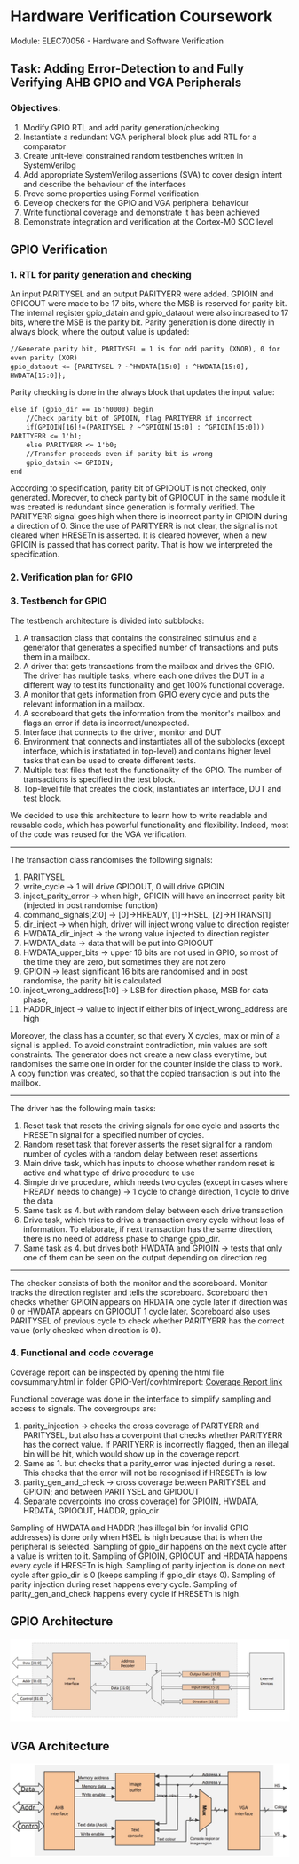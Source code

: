# Hardware Verification Coursework

Module: ELEC70056 - Hardware and Software Verification

## Task: Adding Error-Detection to and Fully Verifying AHB GPIO and VGA Peripherals

### Objectives:
1. Modify GPIO RTL and add parity generation/checking
2. Instantiate a redundant VGA peripheral block plus add RTL for a comparator
3. Create unit-level constrained random testbenches written in SystemVerilog
4. Add appropriate SystemVerilog assertions (SVA) to cover design intent and describe the behaviour of the interfaces
5. Prove some properties using Formal verification
6. Develop checkers for the GPIO and VGA peripheral behaviour
7. Write functional coverage and demonstrate it has been achieved
8. Demonstrate integration and verification at the Cortex-M0 SOC level

## GPIO Verification
### 1. RTL for parity generation and checking

An input PARITYSEL and an output PARITYERR were added. GPIOIN and GPIOOUT were made to be 17 bits, where the MSB is reserved for parity bit.
The internal register gpio_datain and gpio_dataout were also increased to 17 bits, where the MSB is the parity bit.
Parity generation is done directly in always block, where the output value is updated:
```
//Generate parity bit, PARITYSEL = 1 is for odd parity (XNOR), 0 for even parity (XOR)
gpio_dataout <= {PARITYSEL ? ~^HWDATA[15:0] : ^HWDATA[15:0], HWDATA[15:0]};
```

Parity checking is done in the always block that updates the input value:
```
else if (gpio_dir == 16'h0000) begin
    //Check parity bit of GPIOIN, flag PARITYERR if incorrect
    if(GPIOIN[16]!=(PARITYSEL ? ~^GPIOIN[15:0] : ^GPIOIN[15:0])) PARITYERR <= 1'b1;
    else PARITYERR <= 1'b0;
    //Transfer proceeds even if parity bit is wrong
    gpio_datain <= GPIOIN;
end
```

According to specification, parity bit of GPIOOUT is not checked, only generated. 
Moreover, to check parity bit of GPIOOUT in the same module it was created is redundant since generation is formally verified.
The PARITYERR signal goes high when there is incorrect parity in GPIOIN during a direction of 0. Since the use of PARITYERR is not clear, the signal is
not cleared when HRESETn is asserted. It is cleared however, when a new GPIOIN is passed that has correct parity. That is how we interpreted the specification.

### 2. Verification plan for GPIO

### 3. Testbench for GPIO

The testbench architecture is divided into subblocks:
1. A transaction class that contains the constrained stimulus and a generator that generates a specified number of transactions and puts them in a mailbox.
2. A driver that gets transactions from the mailbox and drives the GPIO. The driver has multiple tasks, where each one drives the DUT in a different way
to test its functionality and get 100% functional coverage.
3. A monitor that gets information from GPIO every cycle and puts the relevant information in a mailbox.
4. A scoreboard that gets the information from the monitor's mailbox and flags an error if data is incorrect/unexpected.
5. Interface that connects to the driver, monitor and DUT
6. Environment that connects and instantiates all of the subblocks (except interface, which is instatiated in top-level) and contains higher level tasks
that can be used to create different tests. 
7. Multiple test files that test the functionality of the GPIO. The number of transactions is specified in the test block.
8. Top-level file that creates the clock, instantiates an interface, DUT and test block.

We decided to use this architecture to learn how to write readable and reusable code, which has powerful functionality and flexibility. 
Indeed, most of the code was reused for the VGA verification. 

----

The transaction class randomises the following signals:
1. PARITYSEL 
2. write_cycle -> 1 will drive GPIOOUT, 0 will drive GPIOIN
3. inject_parity_error -> when high, GPIOIN will have an incorrect parity bit (injected in post randomise function)
4. command_signals[2:0] ->    [0]->HREADY, [1]->HSEL, [2]->HTRANS[1]
5. dir_inject -> when high, driver will inject wrong value to direction register
6. HWDATA_dir_inject -> the wrong value injected to direction register
7. HWDATA_data -> data that will be put into GPIOOUT
8. HWDATA_upper_bits -> upper 16 bits are not used in GPIO, so most of the time they are zero, but sometimes they are not zero 
9. GPIOIN -> least significant 16 bits are randomised and in post randomise, the parity bit is calculated
10. inject_wrong_address[1:0] -> LSB for direction phase, MSB for data phase, 
11. HADDR_inject -> value to inject if either bits of inject_wrong_address are high

Moreover, the class has a counter, so that every X cycles, max or min of a signal is applied. To avoid constraint contradiction, min values are soft constraints.
The generator does not create a new class everytime, but randomises the same one in order for the counter inside the class to work.
A copy function was created, so that the copied transaction is put into the mailbox.

----

The driver has the following main tasks:
1. Reset task that resets the driving signals for one cycle and asserts the HRESETn signal for a specified number of cycles.
2. Random reset task that forever asserts the reset signal for a random number of cycles with a random delay between reset assertions
3. Main drive task, which has inputs to choose whether random reset is active and what type of drive procedure to use
4. Simple drive procedure, which needs two cycles (except in cases where HREADY needs to change) -> 1 cycle to change direction, 1 cycle to drive the data
5. Same task as 4. but with random delay between each drive transaction
6. Drive task, which tries to drive a transaction every cycle without loss of information. To elaborate, if next transaction has the same direction, 
there is no need of address phase to change gpio_dir.
7. Same task as 4. but drives both HWDATA and GPIOIN -> tests that only one of them can be seen on the output depending on direction reg

----

The checker consists of both the monitor and the scoreboard. Monitor tracks the direction register and tells the scoreboard.
Scoreboard then checks whether GPIOIN appears on HRDATA one cycle later if direction was 0 or HWDATA appears on GPIOOUT 1 cycle later.
Scoreboard also uses PARITYSEL of previous cycle to check whether PARITYERR has the correct value (only checked when direction is 0).

### 4. Functional and code coverage

Coverage report can be inspected by opening the html file covsummary.html in folder GPIO-Verf/covhtmlreport: [Coverage Report link](https://github.com/NikolayMiladinov/Hardware-Verification-Coursework/tree/master/GPIO-Verf/covhtmlreport)

Functional coverage was done in the interface to simplify sampling and access to signals.
The covergroups are:
1. parity_injection -> checks the cross coverage of PARITYERR and PARITYSEL, but also has a coverpoint that checks whether PARITYERR has the correct value.
If PARITYERR is incorrectly flagged, then an illegal bin will be hit, which would show up in the coverage report.
2. Same as 1. but checks that a parity_error was injected during a reset. This checks that the error will not be recognised if HRESETn is low
3. parity_gen_and_check -> cross coverage between PARITYSEL and GPIOIN; and between PARITYSEL and GPIOOUT
4. Separate coverpoints (no cross coverage) for GPIOIN, HWDATA, HRDATA, GPIOOUT, HADDR, gpio_dir

Sampling of HWDATA and HADDR (has illegal bin for invalid GPIO addresses) is done only when HSEL is high because that is when the peripheral is selected.
Sampling of gpio_dir happens on the next cycle after a value is written to it.
Sampling of GPIOIN, GPIOOUT and HRDATA happens every cycle if HRESETn is high.
Sampling of parity injection is done on next cycle after gpio_dir is 0 (keeps sampling if gpio_dir stays 0).
Sampling of parity injection during reset happens every cycle.
Sampling of parity_gen_and_check happens every cycle if HRESETn is high.


## GPIO Architecture

![GPIO Architecture](https://github.com/NikolayMiladinov/Hardware-Verification-Coursework/blob/master/GPIO%20Architecture.jpg)


## VGA Architecture
![VGA Architecture](https://github.com/NikolayMiladinov/Hardware-Verification-Coursework/blob/master/VGA%20Architecture.jpg)